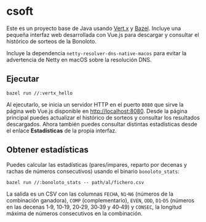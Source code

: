 # csoft

Este es un proyecto base de Java usando [Vert.x](https://vertx.io/) y [Bazel](https://bazel.build/).
Incluye una pequeña interfaz web desarrollada con Vue.js para descargar y
consultar el histórico de sorteos de la Bonoloto.

Incluye la dependencia `netty-resolver-dns-native-macos` para evitar la advertencia
de Netty en macOS sobre la resolución DNS.

## Ejecutar

```
bazel run //:vertx_hello
```

Al ejecutarlo, se inicia un servidor HTTP en el puerto `8080` que sirve la página
web Vue.js disponible en [http://localhost:8080](http://localhost:8080). Desde
la página principal puedes actualizar el histórico de sorteos y consultar los
resultados descargados. Ahora también puedes consultar distintas estadísticas
desde el enlace **Estadísticas** de la propia interfaz.

## Obtener estadísticas

Puedes calcular las estadísticas (pares/impares, reparto por decenas y rachas de números consecutivos) usando el binario `bonoloto_stats`:

```
bazel run //:bonoloto_stats -- path/al/fichero.csv
```

La salida es un CSV con las columnas `FECHA`, `N1`‑`N6` (números de la combinación ganadora), `COMP` (complementario), `EVEN`, `ODD`, `D1`‑`D5` (números en las decenas 1‑9, 10‑19, 20‑29, 30‑39 y 40‑49) y `CONSEC`, la longitud máxima de números consecutivos en la combinación.

